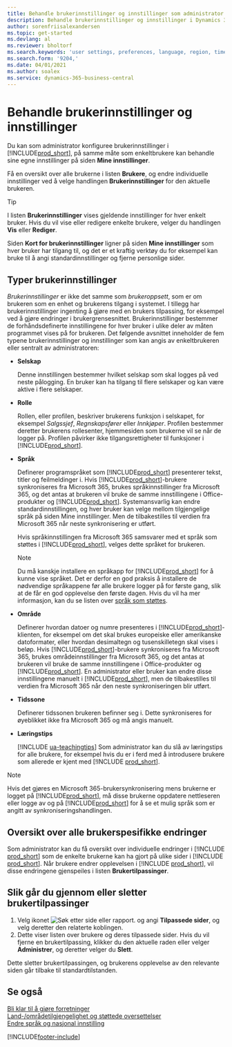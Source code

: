 ```yaml
---
title: Behandle brukerinnstillinger og innstillinger som administrator
description: Behandle brukerinnstillinger og innstillinger i Dynamics 365 Business Central.
author: sorenfriisalexandersen
ms.topic: get-started
ms.devlang: al
ms.reviewer: bholtorf
ms.search.keywords: 'user settings, preferences, language, region, time zone, regional settings'
ms.search.form: '9204,'
ms.date: 04/01/2021
ms.author: soalex
ms.service: dynamics-365-business-central
---
```

# <a name="manage-user-settings-and-preferences"></a>Behandle brukerinnstillinger og innstillinger

Du kan som administrator konfiguree brukerinnstillinger i [!INCLUDE[prod_short](includes/prod_short.md)], på samme måte som enkeltbrukere kan behandle sine egne innstillinger på siden **Mine innstillinger**.  

Få en oversikt over alle brukerne i listen **Brukere**, og endre individuelle innstillinger ved å velge handlingen **Brukerinnstillinger** for den aktuelle brukeren.

> [!TIP]
> I listen **Brukerinnstillinger** vises gjeldende innstillinger for hver enkelt bruker. Hvis du vil vise eller redigere enkelte brukere, velger du handlingen **Vis** eller **Rediger**.

Siden **Kort for brukerinnstillinger** ligner på siden **Mine innstillinger** som hver bruker har tilgang til, og det er et kraftig verktøy du for eksempel kan bruke til å angi standardinnstillinger og fjerne personlige sider.  

## <a name="types-of-user-settings"></a>Typer brukerinnstillinger

*Brukerinnstillinger* er ikke det samme som *brukeroppsett*, som er om brukeren som en enhet og brukerens tilgang i systemet. I tillegg har brukerinnstillinger ingenting å gjøre med en brukers tilpassing, for eksempel ved å gjøre endringer i brukergrensesnittet. Brukerinnstillinger bestemmer de forhåndsdefinerte innstillingene for hver bruker i ulike deler av måten programmet vises på for brukeren. Det følgende avsnittet inneholder de fem typene brukerinnstillinger og innstillinger som kan angis av enkeltbrukeren eller sentralt av administratoren:

* **Selskap**  

  Denne innstillingen bestemmer hvilket selskap som skal logges på ved neste pålogging. En bruker kan ha tilgang til flere selskaper og kan være aktive i flere selskaper.

* **Rolle**  

  Rollen, eller profilen, beskriver brukerens funksjon i selskapet, for eksempel *Salgssjef*, *Regnskapsfører* eller *Innkjøper*. Profilen bestemmer deretter brukerens rollesenter, hjemmesiden som brukerne vil se når de logger på. Profilen påvirker ikke tilgangsrettigheter til funksjoner i [!INCLUDE[prod_short](includes/prod_short.md)].  

* **Språk**  

  Definerer programspråket som [!INCLUDE[prod_short](includes/prod_short.md)] presenterer tekst, titler og feilmeldinger i. Hvis [!INCLUDE[prod_short](includes/prod_short.md)]-brukere synkroniseres fra Microsoft 365, brukes språkinnstillinger fra Microsoft 365, og det antas at brukeren vil bruke de samme innstillingene i Office-produkter og [!INCLUDE[prod_short](includes/prod_short.md)]. Systemansvarlig kan endre standardinnstillingen, og hver bruker kan velge mellom tilgjengelige språk på siden Mine innstillinger. Men de tilbakestilles til verdien fra Microsoft 365 når neste synkronisering er utført.

  Hvis språkinnstillingen fra Microsoft 365 samsvarer med et språk som støttes i [!INCLUDE[prod_short](includes/prod_short.md)], velges dette språket for brukeren.  

  > [!NOTE]
  > Du må kanskje installere en språkapp for [!INCLUDE[prod_short](includes/prod_short.md)] for å kunne vise språket. Det er derfor en god praksis å installere de nødvendige språkappene før alle brukere logger på for første gang, slik at de får en god opplevelse den første dagen. Hvis du vil ha mer informasjon, kan du se listen over [språk som støttes](/dynamics365/business-central/dev-itpro/compliance/apptest-countries-and-translations).  
  
* **Område**  

  Definerer hvordan datoer og numre presenteres i [!INCLUDE[prod_short](includes/prod_short.md)]-klienten, for eksempel om det skal brukes europeiske eller amerikanske datoformater, eller hvordan desimaltegn og tusenskilletegn skal vises i beløp. Hvis [!INCLUDE[prod_short](includes/prod_short.md)]-brukere synkroniseres fra Microsoft 365, brukes områdeinnstillinger fra Microsoft 365, og det antas at brukeren vil bruke de samme innstillingene i Office-produkter og [!INCLUDE[prod_short](includes/prod_short.md)]. En administrator eller bruker kan endre disse innstillingene manuelt i [!INCLUDE[prod_short](includes/prod_short.md)], men de tilbakestilles til verdien fra Microsoft 365 når den neste synkroniseringen blir utført.

* **Tidssone**  

  Definerer tidssonen brukeren befinner seg i. Dette synkroniseres for øyeblikket ikke fra Microsoft 365 og må angis manuelt.  

* **Læringstips**

  [!INCLUDE [ua-teachingtips](includes/ua-teachingtips.md)] Som administrator kan du slå av læringstips for alle brukere, for eksempel hvis du er i ferd med å introdusere brukere som allerede er kjent med [!INCLUDE [prod_short](includes/prod_short.md)].  

> [!NOTE]
> Hvis det gjøres en Microsoft 365-brukersynkronisering mens brukerne er logget på [!INCLUDE[prod_short](includes/prod_short.md)], må disse brukerne oppdatere nettleseren eller logge av og på [!INCLUDE[prod_short](includes/prod_short.md)] for å se et mulig språk som er angitt av synkroniseringshandlingen.

## <a name="overview-of-all-user-specific-changes"></a>Oversikt over alle brukerspesifikke endringer

Som administrator kan du få oversikt over individuelle endringer i [!INCLUDE [prod_short](includes/prod_short.md)] som de enkelte brukerne kan ha gjort på ulike sider i [!INCLUDE [prod_short](includes/prod_short.md)]. Når brukere endrer opplevelsen i [!INCLUDE [prod_short](includes/prod_short.md)], vil disse endringene gjenspeiles i listen **Brukertilpassinger**. <!--Administrators can also set these settings for users before they log in the first time, so users do not have to do it themselves, providing them a better *getting started* experience.-->

<!-- >[!NOTE]
> User personalizations do not have anything to do with the *personal* lightweight changes a user can make to the user experience.-->

## <a name="review-or-delete-user-personalizations"></a>Slik går du gjennom eller sletter brukertilpassinger

1. Velg ikonet ![Søk etter side eller rapport.](media/ui-search/search_small.png "Ikonet Søk etter side eller rapport") og angi **Tilpassede sider**, og velg deretter den relaterte koblingen.
2. Dette viser listen over brukere og deres tilpassede sider. Hvis du vil fjerne en brukertilpassing, klikker du den aktuelle raden eller velger **Administrer**, og deretter velger du **Slett**.

Dette sletter brukertilpassingen, og brukerens opplevelse av den relevante siden går tilbake til standardtilstanden.

## <a name="see-also"></a>Se også

[Bli klar til å gjøre forretninger](ui-get-ready-business.md)  
[Land-/områdetilgjengelighet og støttede oversettelser](/dynamics365/business-central/dev-itpro/compliance/apptest-countries-and-translations)  
[Endre språk og nasjonal innstilling](about-locale-language.md)  

[!INCLUDE[footer-include](includes/footer-banner.md)]
